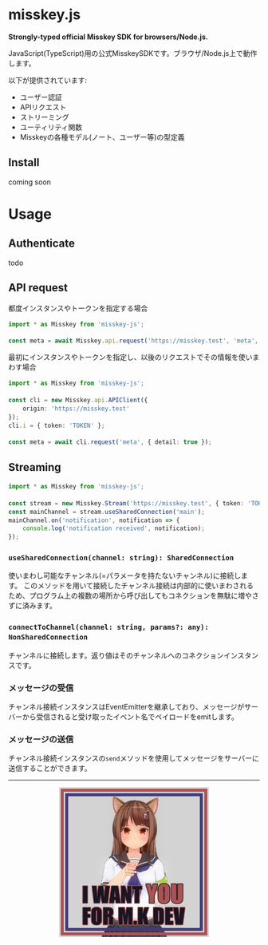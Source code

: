 # misskey.js
**Strongly-typed official Misskey SDK for browsers/Node.js.**

JavaScript(TypeScript)用の公式MisskeySDKです。ブラウザ/Node.js上で動作します。

以下が提供されています:
- ユーザー認証
- APIリクエスト
- ストリーミング
- ユーティリティ関数
- Misskeyの各種モデル(ノート、ユーザー等)の型定義

## Install
coming soon

# Usage
## Authenticate
todo

## API request
都度インスタンスやトークンを指定する場合
``` ts
import * as Misskey from 'misskey-js';

const meta = await Misskey.api.request('https://misskey.test', 'meta', { detail: true }, 'TOKEN');
```

最初にインスタンスやトークンを指定し、以後のリクエストでその情報を使いまわす場合
``` ts
import * as Misskey from 'misskey-js';

const cli = new Misskey.api.APIClient({
	origin: 'https://misskey.test'
});
cli.i = { token: 'TOKEN' };

const meta = await cli.request('meta', { detail: true });
```

## Streaming
``` ts
import * as Misskey from 'misskey-js';

const stream = new Misskey.Stream('https://misskey.test', { token: 'TOKEN' });
const mainChannel = stream.useSharedConnection('main');
mainChannel.on('notification', notification => {
	console.log('notification received', notification);
});
```

### `useSharedConnection(channel: string): SharedConnection`
使いまわし可能なチャンネル(=パラメータを持たないチャンネル)に接続します。
このメソッドを用いて接続したチャンネル接続は内部的に使いまわされるため、プログラム上の複数の場所から呼び出してもコネクションを無駄に増やさずに済みます。

### `connectToChannel(channel: string, params?: any): NonSharedConnection`
チャンネルに接続します。返り値はそのチャンネルへのコネクションインスタンスです。

### メッセージの受信
チャンネル接続インスタンスはEventEmitterを継承しており、メッセージがサーバーから受信されると受け取ったイベント名でペイロードをemitします。

### メッセージの送信
チャンネル接続インスタンスの`send`メソッドを使用してメッセージをサーバーに送信することができます。

---

<div align="center">
	<a href="https://github.com/misskey-dev/misskey/blob/develop/CONTRIBUTING.md"><img src="./i-want-you.png" width="300"></a>
</div>
